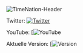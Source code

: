 ![TimeNation-Header](https://i.ibb.co/ctgbF4w/Time-Nation-Header-NEW.png)

Twitter:
[![Twitter](https://img.shields.io/twitter/follow/timenationnet?color=%231DA1F2&logo=twitter&style=for-the-badge)](https://twitter.com/@TimeNationNET)

YouTube:
[![YouTube](https://img.shields.io/youtube/channel/subscribers/UC5IC_t6OsrULJfVVxQcV0Tg?color=%20%23c4302b&label=TimeNation%20Netzwerk&logo=youtube&style=for-the-badge)

Aktuelle Version:
[![Version](https://img.shields.io/badge/TimeNation%20Version-v1.2-informational?style=for-the-badge&logo=appveyor)
